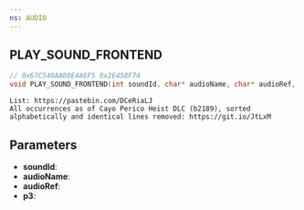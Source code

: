 ```yaml
---
ns: AUDIO
---
```

## PLAY_SOUND_FRONTEND

```c
// 0x67C540AA08E4A6F5 0x2E458F74
void PLAY_SOUND_FRONTEND(int soundId, char* audioName, char* audioRef, BOOL p3);
```

```
List: https://pastebin.com/DCeRiaLJ
All occurrences as of Cayo Perico Heist DLC (b2189), sorted alphabetically and identical lines removed: https://git.io/JtLxM
```

## Parameters
* **soundId**: 
* **audioName**: 
* **audioRef**: 
* **p3**: 

